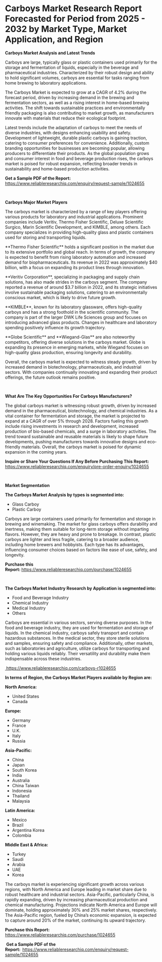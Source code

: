 <p><h1>Carboys Market Research Report Forecasted for Period from 2025 -  2032 by Market Type, Market Application, and Region</h1></p><p><strong>Carboys Market Analysis and Latest Trends</strong></p>
<p><p>Carboys are large, typically glass or plastic containers used primarily for the storage and fermentation of liquids, especially in the beverage and pharmaceutical industries. Characterized by their robust design and ability to hold significant volumes, carboys are essential for tasks ranging from home brewing to laboratory applications.</p><p>The Carboys Market is expected to grow at a CAGR of 4.2% during the forecast period, driven by increasing demand in the brewing and fermentation sectors, as well as a rising interest in home-based brewing activities. The shift towards sustainable practices and environmentally friendly packaging is also contributing to market growth, as manufacturers innovate with materials that reduce their ecological footprint.</p><p>Latest trends include the adaptation of carboys to meet the needs of diverse industries, with designs enhancing usability and safety. Development of lightweight, durable plastic carboys is gaining traction, catering to consumer preferences for convenience. Additionally, custom branding opportunities for businesses are becoming popular, allowing producers to differentiate their products. As the global population grows and consumer interest in food and beverage production rises, the carboys market is poised for robust expansion, reflecting broader trends in sustainability and home-based production activities.</p></p>
<p><strong>Get a Sample PDF of the Report:&nbsp;</strong> <a href="https://www.reliableresearchiq.com/enquiry/request-sample/1024655?utm_campaign=3365&utm_medium=2&utm_source=Github&utm_content=ia&utm_term=17042025&utm_id=carboys">https://www.reliableresearchiq.com/enquiry/request-sample/1024655</a></p>
<p>&nbsp;</p>
<p><strong>Carboys Major Market Players</strong></p>
<p><p>The carboys market is characterized by a range of key players offering various products for laboratory and industrial applications. Prominent companies include Veritiv, Thermo Fisher Scientific, Deluxe Scientific Surgico, Marin Scientific Development, and KIMBLE, among others. Each company specializes in providing high-quality glass and plastic containers used for storing and transporting liquids.</p><p>**Thermo Fisher Scientific** holds a significant position in the market due to its extensive portfolio and global reach. In terms of growth, the company is expected to benefit from rising laboratory automation and increased demand for biopharmaceuticals. Its revenue in 2022 was approximately $40 billion, with a focus on expanding its product lines through innovation.</p><p>**Veritiv Corporation**, specializing in packaging and supply chain solutions, has also made strides in the carboys segment. The company reported a revenue of around $3.7 billion in 2022, and its strategic initiatives involve sustainable packaging solutions, catering to an environmentally conscious market, which is likely to drive future growth.</p><p>**KIMBLE**, known for its laboratory glassware, offers high-quality carboys and has a strong foothold in the scientific community. The company is part of the larger DWK Life Sciences group and focuses on introducing advanced glass products. Changes in healthcare and laboratory spending positively influence its growth trajectory.</p><p>**Globe Scientific** and **Wiegand-Glas** are also noteworthy competitors, offering diverse solutions in the carboys market. Globe is expanding its presence in emerging markets, while Wiegand focuses on high-quality glass production, ensuring longevity and durability.</p><p>Overall, the carboys market is expected to witness steady growth, driven by increased demand in biotechnology, pharmaceuticals, and industrial sectors. With companies continually innovating and expanding their product offerings, the future outlook remains positive.</p></p>
<p>&nbsp;</p>
<p><strong>What Are The Key Opportunities For Carboys Manufacturers?</strong></p>
<p><p>The global carboys market is witnessing robust growth, driven by increased demand in the pharmaceutical, biotechnology, and chemical industries. As a vital container for fermentation and storage, the market is projected to expand at a CAGR of over 5% through 2028. Factors fueling this growth include rising investments in research and development, increased production of bio-based chemicals, and a surge in laboratory activities. The trend toward sustainable and reusable materials is likely to shape future developments, pushing manufacturers towards innovative designs and eco-friendly materials. Overall, the carboys market is poised for dynamic expansion in the coming years.</p></p>
<p><strong>Inquire or Share Your Questions If Any Before Purchasing This Report:</strong> <a href="https://www.reliableresearchiq.com/enquiry/pre-order-enquiry/1024655?utm_campaign=3365&utm_medium=2&utm_source=Github&utm_content=ia&utm_term=17042025&utm_id=carboys">https://www.reliableresearchiq.com/enquiry/pre-order-enquiry/1024655</a></p>
<p>&nbsp;</p>
<p><strong>Market Segmentation</strong></p>
<p><strong>The Carboys Market Analysis by types is segmented into:</strong></p>
<p><ul><li>Glass Carboy</li><li>Plastic Carboy</li></ul></p>
<p><p>Carboys are large containers used primarily for fermentation and storage in brewing and winemaking. The market for glass carboys offers durability and inertness, making them suitable for long-term storage without imparting flavors. However, they are heavy and prone to breakage. In contrast, plastic carboys are lighter and less fragile, catering to a broader audience, including home brewers and hobbyists. Each type has its advantages, influencing consumer choices based on factors like ease of use, safety, and longevity.</p></p>
<p><strong>Purchase this Report:&nbsp;</strong><a href="https://www.reliableresearchiq.com/purchase/1024655?utm_campaign=3365&utm_medium=2&utm_source=Github&utm_content=ia&utm_term=17042025&utm_id=carboys">https://www.reliableresearchiq.com/purchase/1024655</a></p>
<p>&nbsp;</p>
<p><strong>The Carboys Market Industry Research by Application is segmented into:</strong></p>
<p><ul><li>Food and Beverage Industry</li><li>Chemical Industry</li><li>Medical Industry</li><li>Others</li></ul></p>
<p><p>Carboys are essential in various sectors, serving diverse purposes. In the food and beverage industry, they are used for fermentation and storage of liquids. In the chemical industry, carboys safely transport and contain hazardous substances. In the medical sector, they store sterile solutions and samples, ensuring safety and compliance. Additionally, other markets, such as laboratories and agriculture, utilize carboys for transporting and holding various liquids reliably. Their versatility and durability make them indispensable across these industries.</p></p>
<p><a href="https://www.reliableresearchiq.com/carboys-r1024655?utm_campaign=3365&utm_medium=2&utm_source=Github&utm_content=ia&utm_term=17042025&utm_id=carboys">&nbsp;https://www.reliableresearchiq.com/carboys-r1024655</a></p>
<p><strong>In terms of Region, the Carboys Market Players available by Region are:</strong></p>
<p>
    <p> <strong> North America: </strong>
        <ul>
            <li>United States</li>
            <li>Canada</li>
        </ul>
        </p> 
    <p> <strong> Europe: </strong>
        <ul>
            <li>Germany</li>
            <li>France</li>
            <li>U.K.</li>
            <li>Italy</li>
            <li>Russia</li>
        </ul>
        </p> 
    <p> <strong> Asia-Pacific: </strong>
        <ul>
            <li>China</li>
            <li>Japan</li>
            <li>South Korea</li>
            <li>India</li>
            <li>Australia</li>
            <li>China Taiwan</li>
            <li>Indonesia</li>
            <li>Thailand</li>
            <li>Malaysia</li>
        </ul>
        </p> 
    <p> <strong> Latin America: </strong>
        <ul>
            <li>Mexico</li>
            <li>Brazil</li>
            <li>Argentina Korea</li>
            <li>Colombia</li>
        </ul>
        </p> 
    <p> <strong> Middle East & Africa: </strong>
        <ul>
            <li>Turkey</li>
            <li>Saudi</li>
            <li>Arabia</li>
            <li>UAE</li>
            <li>Korea</li>
        </ul>
    </p>
    </p>
<p><p>The carboys market is experiencing significant growth across various regions, with North America and Europe leading in market share due to robust healthcare and industrial sectors. Asia-Pacific, particularly China, is rapidly expanding, driven by increasing pharmaceutical production and chemical manufacturing. Projections indicate North America and Europe will dominate, holding approximately 30% and 25% market shares, respectively. The Asia-Pacific region, fueled by China’s economic expansion, is expected to capture around 20% of the market, continuing its upward trajectory.</p></p>
<p><strong>Purchase this Report: </strong><a href="https://www.reliableresearchiq.com/purchase/1024655?utm_campaign=3365&utm_medium=2&utm_source=Github&utm_content=ia&utm_term=17042025&utm_id=carboys">https://www.reliableresearchiq.com/purchase/1024655</a></p>
<p>&nbsp;<strong>Get a Sample PDF of the Report:&nbsp;&nbsp;</strong><a href="https://www.reliableresearchiq.com/enquiry/request-sample/1024655?utm_campaign=3365&utm_medium=2&utm_source=Github&utm_content=ia&utm_term=17042025&utm_id=carboys">https://www.reliableresearchiq.com/enquiry/request-sample/1024655</a></p>
<p><strong></strong></p>
<p><p></p><p></p><p></p></p>